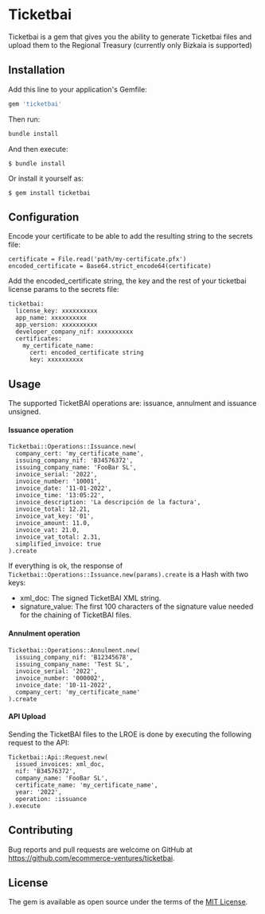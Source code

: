 # Ticketbai

Ticketbai is a gem that gives you the ability to generate Ticketbai files and upload them to the Regional Treasury (currently only Bizkaia is supported)

## Installation

Add this line to your application's Gemfile:

```ruby
gem 'ticketbai'
```
Then run:

```bash
bundle install
```

And then execute:

    $ bundle install

Or install it yourself as:

    $ gem install ticketbai

## Configuration

Encode your certificate to be able to add the resulting string to the secrets file:

```
certificate = File.read('path/my-certificate.pfx')
encoded_certificate = Base64.strict_encode64(certificate)
```

Add the encoded_certificate string, the key and the rest of your ticketbai license params to the secrets file:

```
ticketbai:
  license_key: xxxxxxxxxx
  app_name: xxxxxxxxxx
  app_version: xxxxxxxxxx
  developer_company_nif: xxxxxxxxxx
  certificates:
    my_certificate_name:
      cert: encoded_certificate string
      key: xxxxxxxxxx
```

## Usage
The supported TicketBAI operations are: issuance, annulment and issuance unsigned.

#### Issuance operation
```
Ticketbai::Operations::Issuance.new(
  company_cert: 'my_certificate_name',
  issuing_company_nif: 'B34576372',
  issuing_company_name: 'FooBar SL',
  invoice_serial: '2022',
  invoice_number: '10001',
  invoice_date: '11-01-2022',
  invoice_time: '13:05:22',
  invoice_description: 'La descripción de la factura',
  invoice_total: 12.21,
  invoice_vat_key: '01',
  invoice_amount: 11.0,
  invoice_vat: 21.0,
  invoice_vat_total: 2.31,
  simplified_invoice: true
).create
```
If everything is ok, the response of `Ticketbai::Operations::Issuance.new(params).create` is a Hash with two keys:
- xml_doc: The signed TicketBAI XML string.
- signature_value: The first 100 characters of the signature value needed for the chaining of TicketBAI files.

#### Annulment operation
```
Ticketbai::Operations::Annulment.new(
  issuing_company_nif: 'B12345678',
  issuing_company_name: 'Test SL',
  invoice_serial: '2022',
  invoice_number: '000002',
  invoice_date: '10-11-2022',
  company_cert: 'my_certificate_name'
).create
```  

#### API Upload

Sending the TicketBAI files to the LROE is done by executing the following request to the API:
```
Ticketbai::Api::Request.new(
  issued_invoices: xml_doc,
  nif: 'B34576372',
  company_name: 'FooBar SL',
  certificate_name: 'my_certificate_name',
  year: '2022',
  operation: :issuance
).execute
```

## Contributing

Bug reports and pull requests are welcome on GitHub at https://github.com/ecommerce-ventures/ticketbai.

## License

The gem is available as open source under the terms of the [MIT License](https://opensource.org/licenses/MIT).
